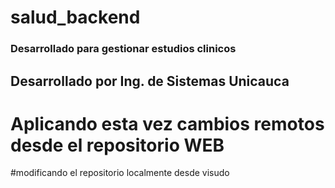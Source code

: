 # salud_backend
### Desarrollado para gestionar estudios clinicos
## Desarrollado por Ing. de Sistemas Unicauca
# Aplicando esta vez cambios remotos desde el repositorio WEB

#modificando el repositorio localmente desde visudo